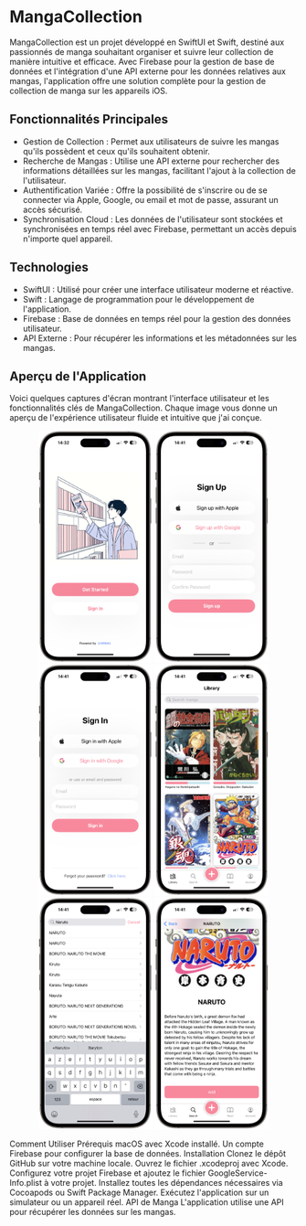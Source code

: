 # MangaCollection

MangaCollection est un projet développé en SwiftUI et Swift, destiné aux passionnés de manga souhaitant organiser et suivre leur collection de manière intuitive et efficace. Avec Firebase pour la gestion de base de données et l'intégration d'une API externe pour les données relatives aux mangas, l'application offre une solution complète pour la gestion de collection de manga sur les appareils iOS.

## Fonctionnalités Principales

* Gestion de Collection : Permet aux utilisateurs de suivre les mangas qu'ils possèdent et ceux qu'ils souhaitent obtenir.
* Recherche de Mangas : Utilise une API externe pour rechercher des informations détaillées sur les mangas, facilitant l'ajout à la collection de l'utilisateur.
* Authentification Variée : Offre la possibilité de s'inscrire ou de se connecter via Apple, Google, ou email et mot de passe, assurant un accès sécurisé.
* Synchronisation Cloud : Les données de l'utilisateur sont stockées et synchronisées en temps réel avec Firebase, permettant un accès depuis n'importe quel appareil.

## Technologies

* SwiftUI : Utilisé pour créer une interface utilisateur moderne et réactive.
* Swift : Langage de programmation pour le développement de l'application.
* Firebase : Base de données en temps réel pour la gestion des données utilisateur.
* API Externe : Pour récupérer les informations et les métadonnées sur les mangas.

## Aperçu de l'Application

Voici quelques captures d'écran montrant l'interface utilisateur et les fonctionnalités clés de MangaCollection. Chaque image vous donne un aperçu de l'expérience utilisateur fluide et intuitive que j'ai conçue.

<p align="center">
  <img src="https://github.com/hahajjaj/MangaCollection/blob/main/images/IMG_3395-portrait.png" alt="HomeScreen" width="200" height="auto">
  <img src="https://github.com/hahajjaj/MangaCollection/blob/main/images/IMG_3397-portrait.png" alt="SignIn Screen" width="200" height="auto">
  <img src="https://github.com/hahajjaj/MangaCollection/blob/main/images/IMG_3398-portrait.png" alt="SignUp Screen" width="200" height="auto">
  <img src="https://github.com/hahajjaj/MangaCollection/blob/main/images/IMG_3399-portrait.png" alt="Library Screen" width="200" height="auto">
  <img src="https://github.com/hahajjaj/MangaCollection/blob/main/images/IMG_3400-portrait.png" alt="Search Screen" width="200" height="auto">
  <img src="https://github.com/hahajjaj/MangaCollection/blob/main/images/IMG_3401-portrait.png" alt="Manga Screen" width="200" height="auto">
</p>

Comment Utiliser
Prérequis
macOS avec Xcode installé.
Un compte Firebase pour configurer la base de données.
Installation
Clonez le dépôt GitHub sur votre machine locale.
Ouvrez le fichier .xcodeproj avec Xcode.
Configurez votre projet Firebase et ajoutez le fichier GoogleService-Info.plist à votre projet.
Installez toutes les dépendances nécessaires via Cocoapods ou Swift Package Manager.
Exécutez l'application sur un simulateur ou un appareil réel.
API de Manga
L'application utilise une API pour récupérer les données sur les mangas.
